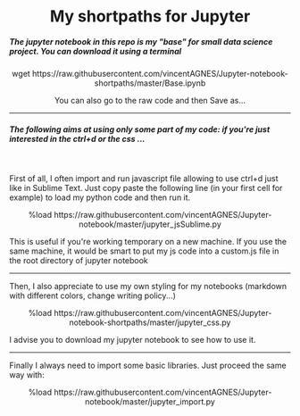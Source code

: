 <h1 align="center"> My shortpaths for Jupyter </h1>

<h5> The jupyter notebook in this repo is my "base" for small data science project. You can download it using a terminal</h5>
<p align="center"> wget https://raw.githubusercontent.com/vincentAGNES/Jupyter-notebook-shortpaths/master/Base.ipynb </p>
<p align="center"> You can also go to the raw code and then Save as...</p>
<hr>
<h5>The following aims at using only some part of my code: if you're just interested in the ctrl+d or the css ... </h5>
<br>

<p> First of all, I often import and run javascript file allowing to use ctrl+d just like in Sublime Text.
Just copy paste the following line (in your first cell for example) to load my python code and then run it.</p>  

<p align="center"> %load https://raw.githubusercontent.com/vincentAGNES/Jupyter-notebook/master/jupyter_jsSublime.py </p>

<p> This is useful if you're working temporary on a new machine. If you use the same machine, it would be smart to put
  my js code into a custom.js file in the root directory of jupyter notebook </p>
<hr>
<p> Then, I also appreciate to use my own styling for my notebooks (markdown with different colors, change writing policy...)</p>
<p align="center"> %load https://raw.githubusercontent.com/vincentAGNES/Jupyter-notebook-shortpaths/master/jupyter_css.py </p>
<p> I advise you to download my jupyter notebook to see how to use it. </p>
<hr>  
<p> Finally I always need to import some basic libraries. Just proceed the same way with: </p> 

<p align="center"> %load https://raw.githubusercontent.com/vincentAGNES/Jupyter-notebook/master/jupyter_import.py </p>

